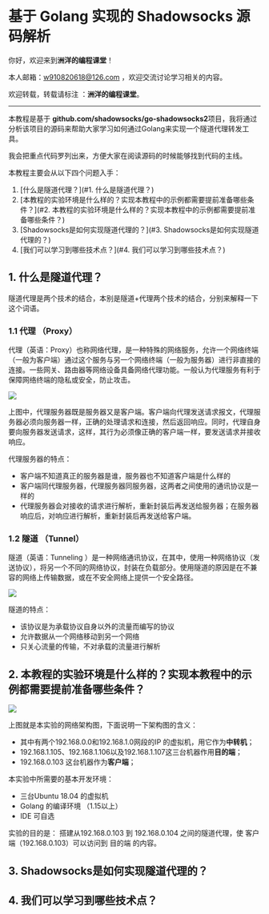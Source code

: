 # 基于 Golang 实现的 Shadowsocks 源码解析

你好，欢迎来到**洲洋的编程课堂**！

本人邮箱：w910820618@126.com ，欢迎交流讨论学习相关的内容。

欢迎转载，转载请标注 ：**洲洋的编程课堂**。

---

本教程是基于 **github.com/shadowsocks/go-shadowsocks2**项目，我将通过分析该项目的源码来帮助大家学习如何通过Golang来实现一个隧道代理转发工具。

我会把重点代码罗列出来，方便大家在阅读源码的时候能够找到代码的主线。

本教程主要会从以下四个问题入手：

1. [什么是隧道代理？](#1. 什么是隧道代理？)
2. [本教程的实验环境是什么样的？实现本教程中的示例都需要提前准备哪些条件？](#2. 本教程的实验环境是什么样的？实现本教程中的示例都需要提前准备哪些条件？)
3. [Shadowsocks是如何实现隧道代理的？](#3. Shadowsocks是如何实现隧道代理的？)
4. [我们可以学习到哪些技术点？](#4. 我们可以学习到哪些技术点？)

## 1. 什么是隧道代理？

隧道代理是两个技术的结合，本别是隧道+代理两个技术的结合，分别来解释一下这个词语。

### 1.1 代理 （Proxy）

代理（英语：Proxy）也称网络代理，是一种特殊的网络服务，允许一个网络终端（一般为客户端）通过这个服务与另一个网络终端（一般为服务器）进行非直接的连接。一些网关、路由器等网络设备具备网络代理功能。一般认为代理服务有利于保障网络终端的隐私或安全，防止攻击。

![](https://raw.githubusercontent.com/w910820618/shadowsocks/master/images/proxy.jpg)

上图中，代理服务器既是服务器又是客户端。客户端向代理发送请求报文，代理服务器必须向服务器一样，正确的处理请求和连接，然后返回响应。同时，代理自身要向服务器发送请求，这样，其行为必须像正确的客户端一样，要发送请求并接收响应。

代理服务器的特点：

- 客户端不知道真正的服务器是谁，服务器也不知道客户端是什么样的
- 客户端同代理服务器，代理服务器同服务器，这两者之间使用的通讯协议是一样的
- 代理服务器会对接收的请求进行解析，重新封装后再发送给服务器；在服务器响应后，对响应进行解析，重新封装后再发送给客户端。

### 1.2 隧道 （Tunnel）

隧道（英语：Tunneling ）是一种网络通讯协议，在其中，使用一种网络协议（发送协议），将另一个不同的网络协议，封装在负载部分。使用隧道的原因是在不兼容的网络上传输数据，或在不安全网络上提供一个安全路径。

![](https://raw.githubusercontent.com/w910820618/shadowsocks/master/images/tunnel_pro.jpg)

隧道的特点：

- 该协议是为承载协议自身以外的流量而编写的协议
- 允许数据从一个网络移动到另一个网络
- 只关心流量的传输，不对承载的流量进行解析

## 2. 本教程的实验环境是什么样的？实现本教程中的示例都需要提前准备哪些条件？

![](https://raw.githubusercontent.com/w910820618/shadowsocks/master/images/tunnel.jpg)

上图就是本实验的网络架构图，下面说明一下架构图的含义：

- 其中有两个192.168.0.0和192.168.1.0网段的IP 的虚拟机，用它作为**中转机**；
- 192.168.1.105、192.168.1.106以及192.168.1.107这三台机器作用**目的端**；
- 192.168.0.103 这台机器作为**客户端**；

本实验中所需要的基本开发环境：

- 三台Ubuntu 18.04 的虚拟机
- Golang 的编译环境 （1.15以上）
- IDE 可自选

实验的目的是： 搭建从192.168.0.103 到 192.168.0.104 之间的隧道代理，使 客户端（192.168.0.103）可以访问到 目的端 的内容。

## 3. Shadowsocks是如何实现隧道代理的？

## 4. 我们可以学习到哪些技术点？

